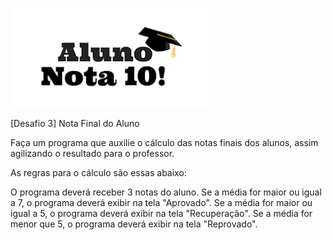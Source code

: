 ![alt text](image.png)

[Desafio 3] Nota Final do Aluno

Faça um programa que auxilie o cálculo das notas finais dos alunos, assim agilizando o resultado para o professor.

As regras para o cálculo são essas abaixo:

O programa deverá receber 3 notas do aluno.
Se a média for maior ou igual a 7, o programa deverá exibir na tela "Aprovado".
Se a média for maior ou igual a 5, o programa deverá exibir na tela "Recuperação".
Se a média for menor que 5, o programa deverá exibir na tela "Reprovado".